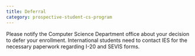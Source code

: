 ```yaml
---
title: Deferral
category: prospective-student-cs-program
---
```

Please notify the Computer Science Department office about your decision to defer your enrollment. International students need to contact IES for the necessary paperwork regarding I-20 and SEVIS forms. 